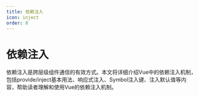 ```yaml
---
title: 依赖注入
icon: inject
order: 8
---
```


# 依赖注入

依赖注入是跨层级组件通信的有效方式。本文将详细介绍Vue中的依赖注入机制，包括provide/inject基本用法、响应式注入、Symbol注入键、注入默认值等内容，帮助读者理解和使用Vue的依赖注入机制。
